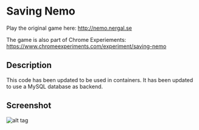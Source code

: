 # Saving Nemo
Play the original game here: http://nemo.nergal.se

The game is also part of Chrome Experiements: https://www.chromeexperiments.com/experiment/saving-nemo

## Description
This code has been updated to be used in containers. It has been updated to use a MySQL database as backend.

## Screenshot
![alt tag](https://raw.github.com/lallassu/SavingNemo/master/promo.png)

